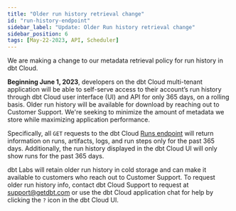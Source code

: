 ```yaml
---
title: "Older run history retrieval change"
id: "run-history-endpoint"
sidebar_label: "Update: Older Run history retrieval change"
sidebar_position: 6
tags: [May-22-2023, API, Scheduler]
---
```


We are making a change to our metadata retrieval policy for run history in dbt Cloud. 


**Beginning June 1, 2023**, developers on the dbt Cloud multi-tenant application will be able to self-serve access to their account’s run history through dbt Cloud user interface (UI) and API for only 365 days, on a rolling basis. Older run history will be available for download by reaching out to Customer Support. We're seeking to minimize the amount of metadata we store while maximizing application performance. 


Specifically, all `GET` requests to the dbt Cloud [Runs endpoint](https://docs.getdbt.com/dbt-cloud/api-v2#tag/Runs) will return information on runs, artifacts, logs, and run steps only for the past 365 days.  Additionally, the run history displayed in the dbt Cloud UI will only show runs for the past 365 days.  

<Lightbox src="/img/docs/dbt-cloud/rn-run-history.jpg" width="100%" title="The dbt Cloud UI displaying a Run history"/>

dbt Labs will retain older run history in cold storage and can make it available to customers who reach out to Customer Support. To request older run history info, contact dbt Cloud Support to request at [support@getdbt.com](mailto:support@getdbt.com) or use the dbt Cloud application chat for help by clicking the `?` icon in the dbt Cloud UI. 

